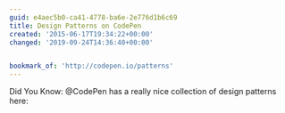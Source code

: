 ```yaml
---
guid: e4aec5b0-ca41-4778-ba6e-2e776d1b6c69
title: Design Patterns on CodePen
created: '2015-06-17T19:34:22+00:00'
changed: '2019-09-24T14:36:40+00:00'


bookmark_of: 'http://codepen.io/patterns'
---
```



Did You Know: @CodePen has a really nice collection of design patterns here:
